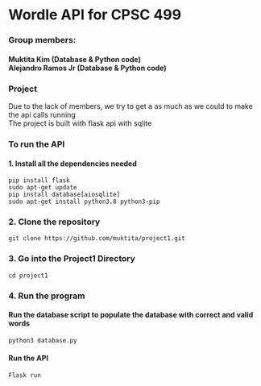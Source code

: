# Wordle API for CPSC 499
### Group members: <br/> 
#### Muktita Kim (Database & Python code) <br/> Alejandro Ramos Jr (Database & Python code) <br/>

### Project </br>
Due to the lack of members, we try to get a as much as we could to make the api calls running </br>
The project is built with flask api with sqlite </br>

### To run the API
#### 1. Install all the dependencies needed
```pip install flask``` <br/>
```sudo apt-get update``` <br/>
```pip install database[aiosqlite]``` <br/>
```sudo apt-get install python3.8 python3-pip``` <br/>
### 2.  Clone the repository 
``git clone https://github.com/muktita/project1.git ``

### 3. Go into the Project1 Directory 
```cd project1```
### 4. Run the program
#### Run the database script to populate the database with correct and valid words
```python3 database.py```
#### Run the API 
```Flask run```

#### 


